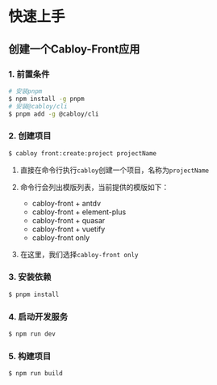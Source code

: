 # 快速上手

## 创建一个Cabloy-Front应用

### 1. 前置条件

```bash
# 安装pnpm
$ npm install -g pnpm
# 安装@cabloy/cli
$ pnpm add -g @cabloy/cli
```

### 2. 创建项目

```bash
$ cabloy front:create:project projectName
```

1. 直接在命令行执行`cabloy`创建一个项目，名称为`projectName`
2. 命令行会列出模版列表，当前提供的模版如下：

   - cabloy-front + antdv
   - cabloy-front + element-plus
   - cabloy-front + quasar
   - cabloy-front + vuetify
   - cabloy-front only

3. 在这里，我们选择`cabloy-front only`

### 3. 安装依赖

```bash
$ pnpm install
```

### 4. 启动开发服务

```bash
$ npm run dev
```

### 5. 构建项目

```bash
$ npm run build
```
